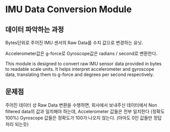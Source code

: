
# IMU Data Conversion Module

## 데이터 파악하는 과정

Bytes단위로 주어진 IMU 센서의 Raw Data를 수치 값으로 변경하는 유닛.

Accelerometer값은 g-force로
Gyroscope값은 radians / second로 변환한다.

This module is designed to convert raw IMU sensor data provided in bytes to readable scale units. It helps interpret accelerometer and gyroscope data, translating them to g-force and degrees per second respectively.

## 문제점

주어진 데이터 상 Raw Data 변환을 수행하면, 회사에서 보내주신 데이터에서 Non filtered data의 값과 일치해야 하는데,
Accelerometer 값들은 전부 일치한다 (정확도 100%)
Gyroscope 값들은 정확도가 100가 나오지 않는다. (아마도 0인 값들만 정답처리 되는듯)
